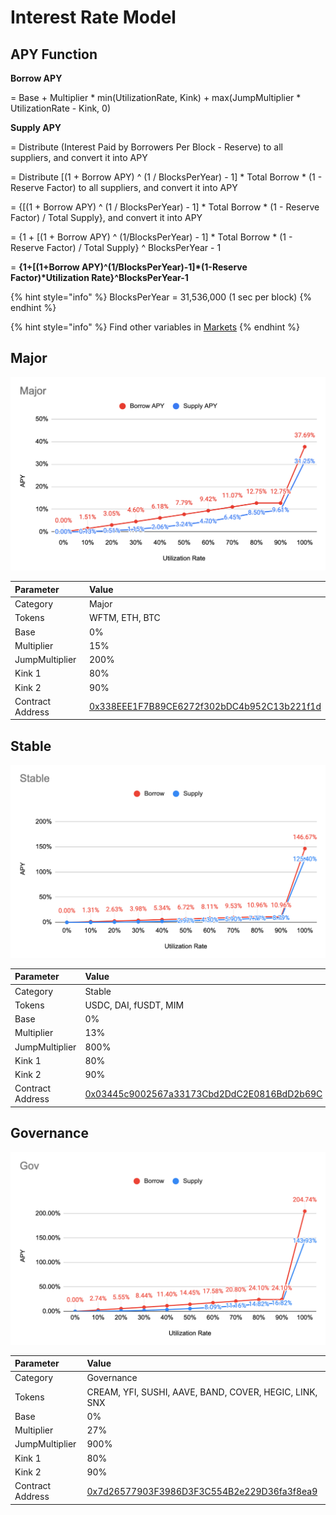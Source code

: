 # Interest Rate Model

## APY Function

**Borrow APY**

= Base + Multiplier \* min\(UtilizationRate, Kink\) + max\(JumpMultiplier \* UtilizationRate - Kink, 0\)



**Supply APY**

= Distribute \(Interest Paid by Borrowers Per Block - Reserve\) to all suppliers, and convert it into APY

= Distribute \[\(1 + Borrow APY\) ^ \(1 / BlocksPerYear\) - 1\] \* Total Borrow \* \(1 - Reserve Factor\) to all suppliers, and convert it into APY

= {\[\(1 + Borrow APY\) ^ \(1 / BlocksPerYear\) - 1\] \* Total Borrow \* \(1 - Reserve Factor\) / Total Supply}, and convert it into APY

= {1 + \[\(1 + Borrow APY\) ^ \(1/BlocksPerYear\) - 1\] \* Total Borrow \* \(1 - Reserve Factor\) / Total Supply} ^ BlocksPerYear - 1

= **{1+\[\(1+Borrow APY\)^\(1/BlocksPerYear\)-1\]\*\(1-Reserve Factor\)\*Utilization Rate}^BlocksPerYear-1**

{% hint style="info" %}
BlocksPerYear = 31,536,000 \(1 sec per block\)
{% endhint %}

{% hint style="info" %}
Find other variables in [Markets](https://app.cream.finance/markets)
{% endhint %}

## Major

![](../.gitbook/assets/jie-tu-20210719-xia-wu-8.27.31.png)

| Parameter | Value |
| :--- | :--- |
| Category | Major |
| Tokens | WFTM, ETH, BTC |
| Base | 0% |
| Multiplier | 15% |
| JumpMultiplier | 200% |
| Kink 1 | 80% |
| Kink 2 | 90% |
| Contract Address | [0x338EEE1F7B89CE6272f302bDC4b952C13b221f1d](https://ftmscan.com/address/0x338EEE1F7B89CE6272f302bDC4b952C13b221f1d) |

## Stable

![](../.gitbook/assets/jie-tu-20210927-15.33.18.png)

| Parameter | Value |
| :--- | :--- |
| Category | Stable |
| Tokens | USDC, DAI, fUSDT, MIM |
| Base | 0% |
| Multiplier | 13% |
| JumpMultiplier | 800% |
| Kink 1 | 80% |
| Kink 2 | 90% |
| Contract Address | [0x03445c9002567a33173Cbd2DdC2E0816BdD2b69C](https://ftmscan.com/address/0x03445c9002567a33173Cbd2DdC2E0816BdD2b69C) |

## Governance

![](../.gitbook/assets/jie-tu-20210927-15.34.07.png)

| Parameter | Value |
| :--- | :--- |
| Category | Governance |
| Tokens | CREAM, YFI, SUSHI, AAVE, BAND, COVER, HEGIC, LINK, SNX |
| Base | 0% |
| Multiplier | 27% |
| JumpMultiplier | 900% |
| Kink 1 | 80% |
| Kink 2 | 90% |
| Contract Address | [0x7d26577903F3986D3F3C554B2e229D36fa3f8ea9](https://ftmscan.com/address/0x7d26577903F3986D3F3C554B2e229D36fa3f8ea9) |

